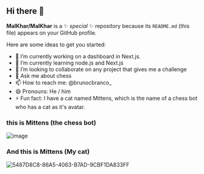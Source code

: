 ## Hi there 👋


**MalKhar/MalKhar** is a ✨ _special_ ✨ repository because its `README.md` (this file) appears on your GitHub profile.

Here are some ideas to get you started:

- 🔭 I’m currently working on a dashboard in Next.js.
- 🌱 I’m currently learning node.js and Next.js
- 👯 I’m looking to collaborate on any project that gives me a challenge
- 💬 Ask me about chess
- 📫 How to reach me: @brunocbranco_
- 😄 Pronouns: He / him
- ⚡ Fun fact: I have a cat named Mittens, which is the name of a chess bot who has a cat as it's avatar.

### this is Mittens (the chess bot)
![image](https://github.com/user-attachments/assets/06ad3b5d-df28-4cf8-9179-356110ae3deb)


### And this is Mittens (My cat)
![5487D8C8-86A5-4063-B7AD-9CBF1DA833FF](https://github.com/user-attachments/assets/13cee175-1b6d-4675-802b-efea047f11f3)
